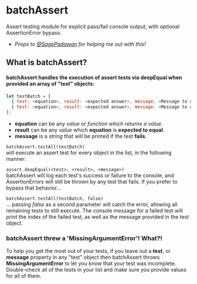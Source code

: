 # batchAssert
Assert testing module for explicit pass/fail console output, with optional AssertionError bypass.
 * _Props to [@SagePadawan](https://github.com/SagePadawan) for helping me out with this!_

## What is batchAssert?
#### batchAssert handles the execution of assert tests via deepEqual when provided an array of "test" objects:
```javascript
let testBatch = [
  { test: <equation>, result: <expected answer>, message: <Message to display on test failure> },
  { test: <equation>, result: <expected answer>, message: <Message to display on test failure> }
];
```
* **equation** can be any *value* or *function which returns a value*.
* **result** can be any *value* which **equation** is **expected to equal**.
* **message** is a *string* that will be printed if the test **fails**.

`batchAssert.testAll(testBatch)` <br>
 will execute an assert test for every object in the list, in the following manner:
 
 `assert.deepEqual(<test>, <result>, <message>)`<br>
 batchAssert will log each test's success or failure to the console, and AssertionErrors will still be thrown by any test that fails. If you prefer to bypass that behavior...
 
 `batchAssert.testAll(testBatch, false)` <br>
 ... passing _false_ as a second parameter will catch the error, allowing all remaining tests to still execute. The console message for a failed test will print the index of the failed test, as well as the message provided in the test object.

### batchAssert threw a 'MissingArgumentError'! What?!
To help you get the most out of your tests, if you leave out a **test**, or **message** property in any "test" object then batchAssert throws **MissingArgumentError** to let you know that your test was incomplete. Double-check all of the tests in your list and make sure you provide values for all of them.
